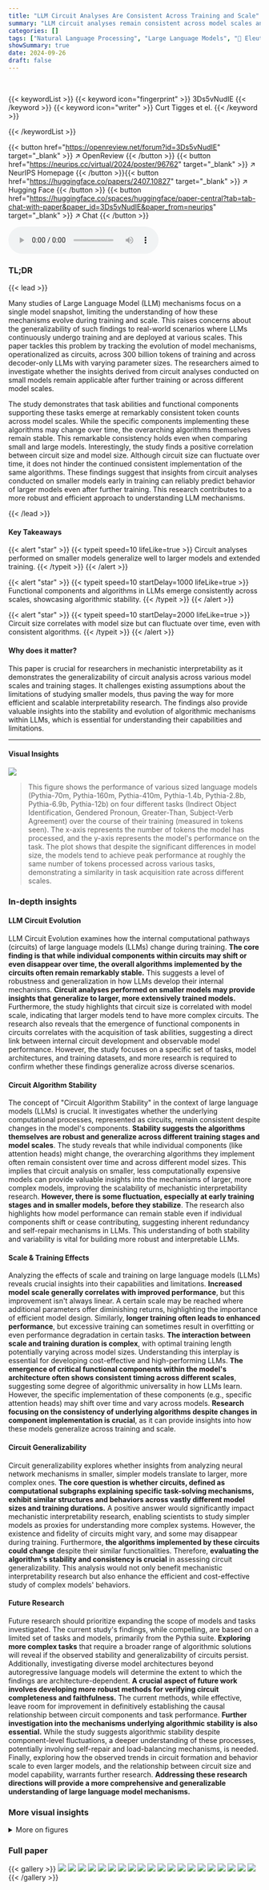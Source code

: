 ```yaml
---
title: "LLM Circuit Analyses Are Consistent Across Training and Scale"
summary: "LLM circuit analyses remain consistent across model scales and extensive training, enabling more efficient interpretability research."
categories: []
tags: ["Natural Language Processing", "Large Language Models", "🏢 EleutherAl",]
showSummary: true
date: 2024-09-26
draft: false
---
```


<br>

{{< keywordList >}}
{{< keyword icon="fingerprint" >}} 3Ds5vNudIE {{< /keyword >}}
{{< keyword icon="writer" >}} Curt Tigges et el. {{< /keyword >}}
 
{{< /keywordList >}}

{{< button href="https://openreview.net/forum?id=3Ds5vNudIE" target="_blank" >}}
↗ OpenReview
{{< /button >}}
{{< button href="https://neurips.cc/virtual/2024/poster/96762" target="_blank" >}}
↗ NeurIPS Homepage
{{< /button >}}{{< button href="https://huggingface.co/papers/2407.10827" target="_blank" >}}
↗ Hugging Face
{{< /button >}}
{{< button href="https://huggingface.co/spaces/huggingface/paper-central?tab=tab-chat-with-paper&paper_id=3Ds5vNudIE&paper_from=neurips" target="_blank" >}}
↗ Chat
{{< /button >}}



<audio controls>
    <source src="https://ai-paper-reviewer.com/3Ds5vNudIE/podcast.wav" type="audio/wav">
    Your browser does not support the audio element.
</audio>


### TL;DR


{{< lead >}}

Many studies of Large Language Model (LLM) mechanisms focus on a single model snapshot, limiting the understanding of how these mechanisms evolve during training and scale.  This raises concerns about the generalizability of such findings to real-world scenarios where LLMs continuously undergo training and are deployed at various scales. This paper tackles this problem by tracking the evolution of model mechanisms, operationalized as circuits, across 300 billion tokens of training and across decoder-only LLMs with varying parameter sizes.  The researchers aimed to investigate whether the insights derived from circuit analyses conducted on small models remain applicable after further training or across different model scales.

The study demonstrates that task abilities and functional components supporting these tasks emerge at remarkably consistent token counts across model scales.  While the specific components implementing these algorithms may change over time, the overarching algorithms themselves remain stable. This remarkable consistency holds even when comparing small and large models. Interestingly, the study finds a positive correlation between circuit size and model size. Although circuit size can fluctuate over time, it does not hinder the continued consistent implementation of the same algorithms. These findings suggest that insights from circuit analyses conducted on smaller models early in training can reliably predict behavior of larger models even after further training.  This research contributes to a more robust and efficient approach to understanding LLM mechanisms.

{{< /lead >}}


#### Key Takeaways

{{< alert "star" >}}
{{< typeit speed=10 lifeLike=true >}} Circuit analyses performed on smaller models generalize well to larger models and extended training. {{< /typeit >}}
{{< /alert >}}

{{< alert "star" >}}
{{< typeit speed=10 startDelay=1000 lifeLike=true >}} Functional components and algorithms in LLMs emerge consistently across scales, showcasing algorithmic stability. {{< /typeit >}}
{{< /alert >}}

{{< alert "star" >}}
{{< typeit speed=10 startDelay=2000 lifeLike=true >}} Circuit size correlates with model size but can fluctuate over time, even with consistent algorithms. {{< /typeit >}}
{{< /alert >}}

#### Why does it matter?
This paper is crucial for researchers in mechanistic interpretability as it demonstrates the generalizability of circuit analysis across various model scales and training stages.  It challenges existing assumptions about the limitations of studying smaller models, thus paving the way for more efficient and scalable interpretability research. The findings also provide valuable insights into the stability and evolution of algorithmic mechanisms within LLMs, which is essential for understanding their capabilities and limitations.

------
#### Visual Insights



![](https://ai-paper-reviewer.com/3Ds5vNudIE/figures_3_1.jpg)

> This figure shows the performance of various sized language models (Pythia-70m, Pythia-160m, Pythia-410m, Pythia-1.4b, Pythia-2.8b, Pythia-6.9b, Pythia-12b) on four different tasks (Indirect Object Identification, Gendered Pronoun, Greater-Than, Subject-Verb Agreement) over the course of their training (measured in tokens seen).  The x-axis represents the number of tokens the model has processed, and the y-axis represents the model's performance on the task.  The plot shows that despite the significant differences in model size, the models tend to achieve peak performance at roughly the same number of tokens processed across various tasks, demonstrating a similarity in task acquisition rate across different scales.







### In-depth insights


#### LLM Circuit Evolution
LLM Circuit Evolution examines how the internal computational pathways (circuits) of large language models (LLMs) change during training.  **The core finding is that while individual components within circuits may shift or even disappear over time, the overall algorithms implemented by the circuits often remain remarkably stable.** This suggests a level of robustness and generalization in how LLMs develop their internal mechanisms.  **Circuit analyses performed on smaller models may provide insights that generalize to larger, more extensively trained models.**  Furthermore, the study highlights that circuit size is correlated with model scale, indicating that larger models tend to have more complex circuits. The research also reveals that the emergence of functional components in circuits correlates with the acquisition of task abilities, suggesting a direct link between internal circuit development and observable model performance.  However, the study focuses on a specific set of tasks, model architectures, and training datasets, and more research is required to confirm whether these findings generalize across diverse scenarios.

#### Circuit Algorithm Stability
The concept of "Circuit Algorithm Stability" in the context of large language models (LLMs) is crucial. It investigates whether the underlying computational processes, represented as circuits, remain consistent despite changes in the model's components. **Stability suggests the algorithms themselves are robust and generalize across different training stages and model scales**.  The study reveals that while individual components (like attention heads) might change, the overarching algorithms they implement often remain consistent over time and across different model sizes. This implies that circuit analysis on smaller, less computationally expensive models can provide valuable insights into the mechanisms of larger, more complex models, improving the scalability of mechanistic interpretability research. **However, there is some fluctuation, especially at early training stages and in smaller models, before they stabilize**. The research also highlights how model performance can remain stable even if individual components shift or cease contributing, suggesting inherent redundancy and self-repair mechanisms in LLMs. This understanding of both stability and variability is vital for building more robust and interpretable LLMs.

#### Scale & Training Effects
Analyzing the effects of scale and training on large language models (LLMs) reveals crucial insights into their capabilities and limitations.  **Increased model scale generally correlates with improved performance**, but this improvement isn't always linear.  A certain scale may be reached where additional parameters offer diminishing returns, highlighting the importance of efficient model design.  Similarly, **longer training often leads to enhanced performance**, but excessive training can sometimes result in overfitting or even performance degradation in certain tasks.  **The interaction between scale and training duration is complex**, with optimal training length potentially varying across model sizes.  Understanding this interplay is essential for developing cost-effective and high-performing LLMs.  **The emergence of critical functional components within the model's architecture often shows consistent timing across different scales**, suggesting some degree of algorithmic universality in how LLMs learn.  However, the specific implementation of these components (e.g., specific attention heads) may shift over time and vary across models.  **Research focusing on the consistency of underlying algorithms despite changes in component implementation is crucial**, as it can provide insights into how these models generalize across training and scale.

#### Circuit Generalizability
Circuit generalizability explores whether insights from analyzing neural network mechanisms in smaller, simpler models translate to larger, more complex ones.  **The core question is whether circuits, defined as computational subgraphs explaining specific task-solving mechanisms, exhibit similar structures and behaviors across vastly different model sizes and training durations.**  A positive answer would significantly impact mechanistic interpretability research, enabling scientists to study simpler models as proxies for understanding more complex systems.  However, the existence and fidelity of circuits might vary, and some may disappear during training.  Furthermore, **the algorithms implemented by these circuits could change** despite their similar functionalities. Therefore, **evaluating the algorithm's stability and consistency is crucial** in assessing circuit generalizability. This analysis would not only benefit mechanistic interpretability research but also enhance the efficient and cost-effective study of complex models' behaviors.

#### Future Research
Future research should prioritize expanding the scope of models and tasks investigated.  The current study's findings, while compelling, are based on a limited set of tasks and models, primarily from the Pythia suite.  **Exploring more complex tasks** that require a broader range of algorithmic solutions will reveal if the observed stability and generalizability of circuits persist.  Additionally, investigating diverse model architectures beyond autoregressive language models will determine the extent to which the findings are architecture-dependent.  **A crucial aspect of future work involves developing more robust methods for verifying circuit completeness and faithfulness.** The current methods, while effective, leave room for improvement in definitively establishing the causal relationship between circuit components and task performance.  **Further investigation into the mechanisms underlying algorithmic stability is also essential.** While the study suggests algorithmic stability despite component-level fluctuations, a deeper understanding of these processes, potentially involving self-repair and load-balancing mechanisms, is needed.  Finally, exploring how the observed trends in circuit formation and behavior scale to even larger models, and the relationship between circuit size and model capability, warrants further research.  **Addressing these research directions will provide a more comprehensive and generalizable understanding of large language model mechanisms.**


### More visual insights

<details>
<summary>More on figures
</summary>


![](https://ai-paper-reviewer.com/3Ds5vNudIE/figures_5_1.jpg)

> This figure shows the emergence of four attention head types (Successor, Induction, Copy Suppression, and Name Mover Heads) over the course of training in five different sized models.  The y-axis represents the component score (a measure of how strongly each head exhibits the given behavior) and the x-axis represents the number of tokens seen during training.  The figure demonstrates that these components tend to emerge at similar points in training across all model sizes, mirroring the timing of task acquisition shown in Figure 1.


![](https://ai-paper-reviewer.com/3Ds5vNudIE/figures_6_1.jpg)

> This figure shows the development of four key attention head components (Successor Heads, Induction Heads, Copy Suppression Heads, and Name Mover Heads) over time and across different model sizes.  Each line represents a specific attention head within a model's circuit, showing the degree to which it exhibits the behavior characteristic of that component type.  The x-axis represents the number of tokens seen during training, while the y-axis shows the component score (a metric quantifying the degree of component behavior). The figure demonstrates that the emergence of these components closely parallels the emergence of task performance (as shown in Figure 1), suggesting a strong relationship between the presence of these components and the model's ability to perform the IOI and Greater-Than tasks.  It highlights the consistency of component emergence across model scales.


![](https://ai-paper-reviewer.com/3Ds5vNudIE/figures_7_1.jpg)

> The figure shows the IOI circuit for the Pythia-160m model at the end of its training, along with three additional plots. Plot A is a visual representation of the circuit, highlighting the various attention heads involved and their connections. Plots B, C, and D quantitatively analyze the contribution of different circuit components to the overall model performance. Specifically, plot B assesses the importance of the Copy Suppression and Name-Mover Heads, plot C examines the impact of S-Inhibition Heads, and plot D analyzes the role of Tertiary (Induction/Duplicate Token) Heads. These plots provide a detailed breakdown of how various parts of the IOI circuit contribute to the task.


![](https://ai-paper-reviewer.com/3Ds5vNudIE/figures_8_1.jpg)

> This figure displays the exponentially weighted moving average Jaccard similarity for the circuit node sets over training token counts for different sized models.  The Jaccard similarity measures the overlap between the circuit nodes at a given checkpoint and those at all previous checkpoints. The exponential weighting smooths out short-term fluctuations to reveal longer-term trends.  Larger models exhibit higher average Jaccard similarity and fewer sharp fluctuations, indicating greater stability and consistency in their circuit composition over the course of training.


![](https://ai-paper-reviewer.com/3Ds5vNudIE/figures_22_1.jpg)

> This figure displays the performance of different sized language models (70M to 12B parameters) on four different tasks over the course of 300 billion tokens of training.  Each line represents a different model size. The x-axis represents the number of tokens processed during training, and the y-axis shows the model's performance on each task.  The key observation is that despite differences in model size, the models reach peak performance at roughly the same number of training tokens.  This suggests that the acquisition of task abilities happens at similar stages of training regardless of model scale.


![](https://ai-paper-reviewer.com/3Ds5vNudIE/figures_22_2.jpg)

> This figure shows the performance of different sized language models (Pythia-70m, Pythia-160m, Pythia-410m, Pythia-1.4b, Pythia-2.8b, Pythia-6.9b, Pythia-12b) on four different tasks (Indirect Object Identification, Gendered Pronoun, Greater-Than, Subject-Verb Agreement) over the course of their training (300 billion tokens).  The x-axis represents the number of tokens seen during training, and the y-axis represents the model's performance on each task, with higher values indicating better performance. The figure demonstrates that across different model sizes and tasks, the models achieve peak performance at similar token counts, suggesting a consistency in learning behavior.


![](https://ai-paper-reviewer.com/3Ds5vNudIE/figures_23_1.jpg)

> This figure displays the performance of various sized language models on four different tasks over the course of their training.  The x-axis represents the number of tokens processed during training, while the y-axis shows the model's performance on each task.  The figure demonstrates that regardless of model size (parameters), models tend to reach peak performance at a similar number of training tokens.  This suggests a consistency in how these models acquire task abilities, indicating that model scaling does not necessarily lead to drastically faster learning.


![](https://ai-paper-reviewer.com/3Ds5vNudIE/figures_25_1.jpg)

> This figure displays the performance of different sized language models on four different tasks over the course of their training.  Each line represents a different model size, from 70 million to 12 billion parameters. The x-axis represents the number of tokens processed during training, and the y-axis represents the model's performance on each task.  The key observation is that despite the differences in model size, the models achieve similar levels of performance on each task at roughly the same number of training tokens. This suggests a degree of consistency in how models learn these tasks regardless of scale.


</details>






### Full paper

{{< gallery >}}
<img src="https://ai-paper-reviewer.com/3Ds5vNudIE/1.png" class="grid-w50 md:grid-w33 xl:grid-w25" />
<img src="https://ai-paper-reviewer.com/3Ds5vNudIE/2.png" class="grid-w50 md:grid-w33 xl:grid-w25" />
<img src="https://ai-paper-reviewer.com/3Ds5vNudIE/3.png" class="grid-w50 md:grid-w33 xl:grid-w25" />
<img src="https://ai-paper-reviewer.com/3Ds5vNudIE/4.png" class="grid-w50 md:grid-w33 xl:grid-w25" />
<img src="https://ai-paper-reviewer.com/3Ds5vNudIE/5.png" class="grid-w50 md:grid-w33 xl:grid-w25" />
<img src="https://ai-paper-reviewer.com/3Ds5vNudIE/6.png" class="grid-w50 md:grid-w33 xl:grid-w25" />
<img src="https://ai-paper-reviewer.com/3Ds5vNudIE/7.png" class="grid-w50 md:grid-w33 xl:grid-w25" />
<img src="https://ai-paper-reviewer.com/3Ds5vNudIE/8.png" class="grid-w50 md:grid-w33 xl:grid-w25" />
<img src="https://ai-paper-reviewer.com/3Ds5vNudIE/9.png" class="grid-w50 md:grid-w33 xl:grid-w25" />
<img src="https://ai-paper-reviewer.com/3Ds5vNudIE/10.png" class="grid-w50 md:grid-w33 xl:grid-w25" />
<img src="https://ai-paper-reviewer.com/3Ds5vNudIE/11.png" class="grid-w50 md:grid-w33 xl:grid-w25" />
<img src="https://ai-paper-reviewer.com/3Ds5vNudIE/12.png" class="grid-w50 md:grid-w33 xl:grid-w25" />
<img src="https://ai-paper-reviewer.com/3Ds5vNudIE/13.png" class="grid-w50 md:grid-w33 xl:grid-w25" />
<img src="https://ai-paper-reviewer.com/3Ds5vNudIE/14.png" class="grid-w50 md:grid-w33 xl:grid-w25" />
<img src="https://ai-paper-reviewer.com/3Ds5vNudIE/15.png" class="grid-w50 md:grid-w33 xl:grid-w25" />
<img src="https://ai-paper-reviewer.com/3Ds5vNudIE/16.png" class="grid-w50 md:grid-w33 xl:grid-w25" />
<img src="https://ai-paper-reviewer.com/3Ds5vNudIE/17.png" class="grid-w50 md:grid-w33 xl:grid-w25" />
<img src="https://ai-paper-reviewer.com/3Ds5vNudIE/18.png" class="grid-w50 md:grid-w33 xl:grid-w25" />
<img src="https://ai-paper-reviewer.com/3Ds5vNudIE/19.png" class="grid-w50 md:grid-w33 xl:grid-w25" />
<img src="https://ai-paper-reviewer.com/3Ds5vNudIE/20.png" class="grid-w50 md:grid-w33 xl:grid-w25" />
{{< /gallery >}}